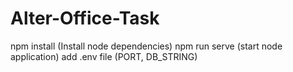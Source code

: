 # Alter-Office-Task

npm install (Install node dependencies)
npm run serve (start node application)
add .env file (PORT, DB_STRING)
